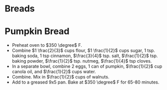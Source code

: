 # Breads

# Pumpkin Bread

- Preheat oven to $350 \degree$ F.
- Combine $1 \frac{2}{3}$ cups flour, $1 \frac{1}{2}$ cups sugar, 1 tsp. baking soda, 1 tsp cinnamon, $\frac{3}{4}$ tsp. salt, $\frac{1}{2}$ tsp. baking powder, $\frac{1}{2}$ tsp. nutmeg, $\frac{1}{4}$ tsp cloves.
- In a separate bowl, combine 2 eggs, 1 can of pumpkin, $\frac{1}{2}$ cup canola oil, and $\frac{1}{2}$ cups water.
- Combine. Mix in $\frac{1}{2}$ cups of walnuts.
- Add to a greased 9x5 pan. Bake at $350 \degree$ F for 65-80 minutes.